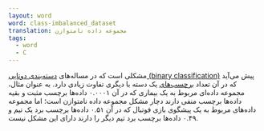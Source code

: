 ```yaml
---
layout: word
word: class-imbalanced_dataset
translation: مجموعه داده نامتوازن
tags:
  - word
  - C
---
```

    
مشکلی است که در مساله‌های [دسته‌بندی دوتایی (binary classification)](/B/binary_classification) پیش می‌آید که در آن تعداد [برچسب‌های](/L/label) یک دسته با دیگری تفاوت زیادی دارد. به عنوان مثال، مجموعه داده‌ای مربوط به یک بیماری که در آن ۰.۰۰۰۱ داده‌ها برچسب مثبت و بقیه داده‌ها برچسب منفی دارند دچار مشکل مجموعه داده نامتوازن است؛ اما مجموعه داده‌های مربوط به یک پیشگوی بازی فوتبال که در  آن ۰.۵۱ داده‌ها برچسب برد یک تیم و ۰.۴۹ داده‌ها برچسب برد تیم دیگر را دارند دارای این مشکل نیست. 

